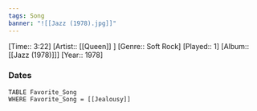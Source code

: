 ```yaml
---
tags: Song  
banner: "![[Jazz (1978).jpg]]"
---
```

[Time:: 3:22]
[Artist:: [[Queen]] ]
[Genre:: Soft Rock]
[Played:: 1]
[Album:: [[Jazz (1978)]]]
[Year:: 1978]
### Dates
````dataview
TABLE Favorite_Song
WHERE Favorite_Song = [[Jealousy]]
````